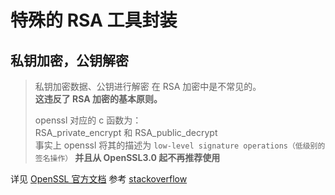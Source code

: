 # 特殊的 RSA 工具封装

## 私钥加密，公钥解密

> 私钥加密数据、公钥进行解密 在 RSA 加密中是不常见的。\
> **这违反了 RSA 加密的基本原则。**
>
> openssl 对应的 c 函数为：\
> RSA_private_encrypt 和 RSA_public_decrypt\
> 事实上 openssl 将其的描述为 `low-level signature operations（低级别的签名操作）` **并且从 OpenSSL3.0 起不再推荐使用**

详见 [OpenSSL 官方文档](https://www.openssl.org/docs/manmaster/man3/RSA_private_encrypt.html)
参考 [stackoverflow](https://stackoverflow.com/questions/18011708/encrypt-message-with-rsa-private-key-as-in-openssls-rsa-private-encrypt)

